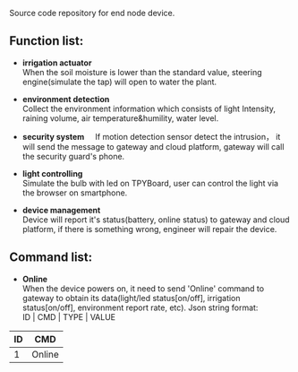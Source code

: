 Source code repository for end node device.  
## Function list:  
- **irrigation actuator**   
When the soil moisture is lower than the standard value, steering engine(simulate the tap) will open to water the plant.

- **environment detection**     
Collect the environment information which consists of light Intensity, raining volume, air temperature&humility, water level.

- **security system**    
If motion detection sensor detect the intrusion， it will send the message to gateway and cloud platform, gateway will call the security guard's phone.

- **light controlling**    
Simulate the bulb with led on TPYBoard, user can control the light via the browser on smartphone.

- **device management**    
Device will report it's status(battery, online status) to gateway and cloud platform, if there is something wrong, engineer will repair the device.

## Command list:
- **Online**   
When the device powers on, it need to send 'Online' command to gateway to obtain its data(light/led status[on/off], irrigation status[on/off], environment report rate, etc).
Json string format:    
 ID | CMD | TYPE | VALUE      
       


ID | CMD
------------ | -------------
1 | Online






